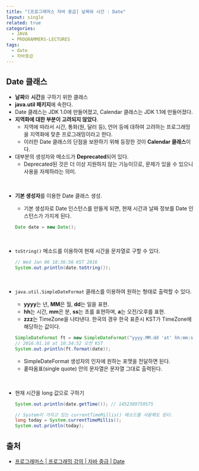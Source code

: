 ```yaml
---
title: "[프로그래머스 자바 중급] 날짜와 시간 : Date"
layout: single
related: true
categories:
  - JAVA
  - PROGRAMMERS-LECTURES
tags:
  - date
  - 자바중급
---
```


## Date 클래스
- **날짜**와 **시간**을 구하기 위한 클래스
- **java.util 패키지**에 속한다.
- Date 클래스는 JDK 1.0에 만들어졌고, Calendar 클래스는 JDK 1.1에 만들어졌다.
- **지역화에 대한 부분이 고려되지 않았다**.
  - 지역에 따라서 시간, 통화(원, 달러 등), 언어 등에 대하여 고려하는 프로그래밍을 지역화에 맞춘 프로그래밍이라고 한다.
  - 이러한 Date 클래스의 단점을 보완하기 위해 등장한 것이 **Calendar 클래스**이다.
- 대부분의 생성자와 메소드가 **Deprecated**되어 있다.
  - Deprecated된 것은 더 이상 지원하지 않는 기능이므로, 문제가 있을 수 있으니 사용을 자제하라는 의미.

<br/>

- **기본 생성자**를 이용한 Date 클래스 생성.
  - 기본 생성자로 Date 인스턴스를 만들게 되면, 현재 시간과 날짜 정보를 Date 인스턴스가 가지게 된다.
  
  ```java
  Date date = new Date();
  ```
  <br/>
  
- `toString()` 메소드를 이용하여 현재 시간을 문자열로 구할 수 있다.

  ```java
  // Wed Jan 06 18:36:56 KST 2016
  System.out.println(date.toString());
  ```
  <br/>
  
- `java.util.SimpleDateFormat` 클래스를 이용하여 원하는 형태로 출력할 수 있다.
  - **yyyy**는 년, **MM**은 월, **dd**는 일을 표현.
  - **hh**는 시간, **mm**은 분, **ss**는 초를 표현하며, **a**는 오전/오후를 표현.
  - **zzz**는 TimeZone을 나타낸다. 한국의 경우 한국 표준시 KST가 TimeZone에 해당하는 값이다.  

  ```java
  SimpleDateFormat ft = new SimpleDateFormat("yyyy.MM.dd 'at' hh:mm:ss a zzz");
  // 2016.01.10 at 10:34:52 오전 KST
  System.out.println(ft.format(date));
  ```
  - SimpleDateFormat 생성자의 인자에 원하는 포맷을 전달하면 된다.
  - 홑따옴표(single quote) 안의 문자열은 문자열 그대로 출력된다.

<br/>
  
- 현재 시간을 long 값으로 구하기

  ```java
  System.out.println(date.getTime()); // 1452389759575
  
  // System이 가지고 있는 currentTimeMillis() 메소드를 사용해도 된다.
  long today = System.currentTimeMillis();
  System.out.println(today);
  ```
  
## 출처
- [프로그래머스 \| 프로그래밍 강의 \| 자바 중급 \| Date](https://programmers.co.kr/learn/courses/9/lessons/263)
